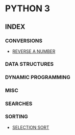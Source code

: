 # PYTHON 3

## INDEX

### CONVERSIONS

* [REVERSE A NUMBER](Conversions/reverse.py) 

### DATA STRUCTURES

### DYNAMIC PROGRAMMING

### MISC

### SEARCHES

### SORTING

* [SELECTION SORT](Sorting/SelectionSort.py)